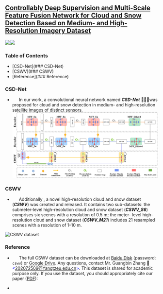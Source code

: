 ## [Controllably Deep Supervision and Multi-Scale Feature Fusion Network for Cloud and Snow Detection Based on Medium- and High-Resolution Imagery Dataset](<https://www.mdpi.com/2072-4292/13/23/4805>)

![](https://img.shields.io/badge/python-%3E%3DV3.0-red)![](https://img.shields.io/badge/pytorch-%3E%3DV1.5.0-blue)

### Table of Contents

+ [CSD-Net](### CSD-Net)
+ [CSWV](### CSWV)
+ [Reference](### Reference)

### CSD-Net

+ &ensp; &ensp; In our work,  a convolutional neural network named ***CSD-Net*** 🚀🚀🚀was proposed for cloud and snow detection in medium- and high-resolution satellite images of distinct sensors.
![CSD-Net](images/CSDNet.png)  

### CSWV


+ &ensp; &ensp; Additionally , a novel high-resolution cloud and snow dataset (***CSWV***) was created and released. It contains two sub-datasets: the submeter-level high-resolution cloud and snow dataset (***CSWV_S6***) comprises six scenes with a resolution of 0.5 m; the meter- level high-resolution cloud and snow dataset (***CSWV_M21***) includes 21 resampled scenes with a resolution of 1–10 m. 

![CSWV dataset](images/CSWV.png)

### Reference


+  &ensp;  &ensp; The full CSWV dataset can be downloaded at [Baidu Disk](<https://pan.baidu.com/s/1PviazxiYg_sNNHREdBYneg>) (password: `cswv`)  or [Google Drive](<https://drive.google.com/drive/folders/1vvKT0zN0nAHD_ECzHMCO1YzS8v2_ZHBM?usp=sharing>). Any questions, contact Mr. Guangbin Zhang 💌<font color=blue>&lt;202072509@Yangtzeu.edu.cn&gt;</font>. This dataset is shared for academic purpose only. If you use the dataset, you should appropriately cite our paper ([PDF](<https://www.mdpi.com/2072-4292/13/23/4805/pdf>)): 

+ ```Zhang, G.; Gao, X.; Yang, Y.; Wang, M.; Ran, S. Controllably Deep Supervision and Multi-Scale Feature Fusion Network for Cloud and Snow Detection Based on Medium- and High-Resolution Imagery Dataset. Remote Sens. 2021, 13, 4805. https://doi.org/10.3390/rs13234805 
  
  ```